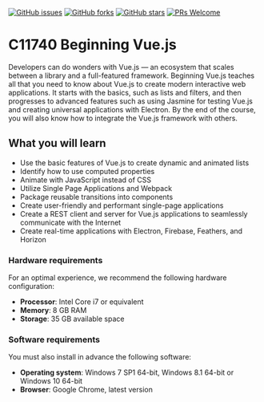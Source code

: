 [![GitHub issues](https://img.shields.io/github/issues/TrainingByPackt/C11740-Beginning-Vue.js.svg)](https://github.com/TrainingByPackt/C11740-Beginning-Vue.js/issues)
[![GitHub forks](https://img.shields.io/github/forks/TrainingByPackt/C11740-Beginning-Vue.js.svg)](https://github.com/TrainingByPackt/C11740-Beginning-Vue.js/network)
[![GitHub stars](https://img.shields.io/github/stars/TrainingByPackt/C11740-Beginning-Vue.js.svg)](https://github.com/TrainingByPackt/C11740-Beginning-Vue.js/stargazers)
[![PRs Welcome](https://img.shields.io/badge/PRs-welcome-brightgreen.svg)](https://github.com/TrainingByPackt/C11740-Beginning-Vue.js/pulls)



# C11740 Beginning Vue.js
Developers can do wonders with Vue.js — an ecosystem that scales between a library and a full-featured framework. Beginning Vue.js teaches all that you need to know about Vue.js to create modern interactive web applications.
It starts with the basics, such as lists and filters, and then progresses to advanced features such as using Jasmine for testing Vue.js and creating universal applications with Electron. By the end of the course, you will also know how to integrate the Vue.js framework with others.


## What you will learn
* Use the basic features of Vue.js to create dynamic and animated lists 
* Identify how to use computed properties
* Animate with JavaScript instead of CSS
* Utilize Single Page Applications and Webpack
* Package reusable transitions into components
* Create user-friendly and performant single-page applications
* Create a REST client and server for Vue.js applications to seamlessly communicate with the Internet
* Create real-time applications with Electron, Firebase, Feathers, and Horizon



### Hardware requirements
For an optimal experience, we recommend the following hardware configuration:
* **Processor**: Intel Core i7 or equivalent
* **Memory**: 8 GB RAM
* **Storage**: 35 GB available space



### Software requirements
You must also install in advance the following software:
* **Operating system**: Windows 7 SP1 64-bit, Windows 8.1 64-bit or Windows 10 64-bit
* **Browser**: Google Chrome, latest version
